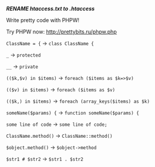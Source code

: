 ***RENAME htaccess.txt to .htaccess***

Write pretty code with PHPW!

Try PHPW now: http://prettybits.ru/phpw.php

`ClassName = {` -> `class ClassName {`

`_` -> `protected`

`__` -> `private`

`(($k,$v) in $items)` -> `foreach ($items as $k=>$v)`

`(($v) in $items)` -> `foreach ($items as $v)`

`(($k,) in $items)` -> `foreach (array_keys($items) as $k)`

`someName($params) {` -> `function someName($params) {`

`some line of code` -> `some line of code;`

`ClassName.method()` -> `ClassName::method()`

`$object.method()` -> `$object->method`

`$str1 # $str2` -> `$str1 . $str2`
